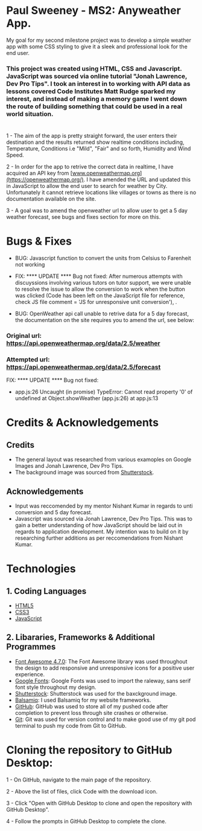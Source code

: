 # Paul Sweeney - MS2: Anyweather App.

My goal for my second milestone project was to develop a simple weather app with some CSS styling to give it a sleek and professional look for the end user.
### This project was created using HTML, CSS and Javascript. JavaScript was sourced via online tutorial  "Jonah Lawrence, Dev Pro Tips". I took an interest in to working with API data as lessons covered Code Institutes Matt Rudge sparked my interest, and instead of making a memory game I went down the route of building something that could be used in a real world situation.


# 

1 - The aim of the app is pretty straight forward, the user enters their destination and the results returned show realtime conditions including, Temperature, Conditions i.e "Mild", "Fair" and so forth, Humidity and Wind Speed.

2 - In order for the app to retrive the correct data in realtime, I have acquired an API key from [www.openweathermap.org](https://openweathermap.org/). I have amended the URL and updated this in JavaScript to allow the end user to search for weather by City. Unfortunately it cannot retrieve locations like villages or towns as there is no documentation available on the site.

3 - A goal was to amend the openweather url to allow user to get a 5 day weather forecast, see bugs and fixes section for more on this.

# Bugs & Fixes

- BUG: Javascript function to convert the units from Celsius to Farenheit not working
- FIX: **** UPDATE **** Bug not fixed: After numerous attempts with discuyssions involving various tutors on tutor support, we were unable to resolve the issue to allow the conversion to work when the button was clicked (Code has been left on the JavaScript file for reference, check JS file comment = 'JS for unresponsive unit conversion'), .

- BUG: OpenWeather api call unable to retrive data for a 5 day forecast, the documentation on the site requires you to amend the url, see below: 
### Original url: https://api.openweathermap.org/data/2.5/weather

### Attempted url: https://api.openweathermap.org/data/2.5/forecast
FIX: **** UPDATE **** Bug not fixed:

- app.js:26 Uncaught (in promise) TypeError: Cannot read property '0' of undefined
    at Object.showWeather (app.js:26)
    at app.js:13



# Credits & Acknowledgements
## Credits
* The general layout was researched from various examoples on Google Images and Jonah Lawrence, Dev Pro Tips.
* The background image was sourced from [Shutterstock](https://www.shutterstock.com/).

## Acknowledgements
* Input was reccomended by my mentor Nishant Kumar in regards to unti conversion and 5 day forecast.
* Javascript was sourced via Jonah Lawrence, Dev Pro Tips. This was to gain a better understanding of how JavaScript should be laid out in regards to application development. My intention was to build on it by researching further additions as per reccomendations from Nishant Kumar.

# Technologies
## 1. Coding Languages
* [HTML5](https://en.wikipedia.org/wiki/HTML5)
* [CSS3](https://en.wikipedia.org/wiki/CSS)
* [JavaScript](https://www.javascript.com/)
## 2. Libararies, Frameworks & Additional Programmes
* [Font Awesome 4.7.0](https://fontawesome.com/v4.7.0/): The Font Awesome library was used throughout the design to add responsive and unresponsive icons for a positive user experience.
* [Google Fonts](https://fonts.google.com/): Google Fonts was used to import the raleway, sans serif font style throughout my design.
* [Shutterstock](https://www.shutterstock.com/): Shutterstock was used for the baxckground image.
* [Balsamiq](https://balsamiq.com/): I used Balsamiq for my website frameworks.
* [GitHub](https://github.com/): GitHub was used to store all of my pushed code after completion to prevent loss through site crashes or otherwise.
* [Git](https://git-scm.com/): Git was used for version control and to make good use of my git pod terminal to push my code from Git to GitHub.

# Cloning the repository to GitHub Desktop:
1 - On GitHub, navigate to the main page of the repository.

2 - Above the list of files, click Code with the download icon.

3 - Click "Open with GitHub Desktop to clone and open the repository with GitHub Desktop".

4 - Follow the prompts in GitHub Desktop to complete the clone.

